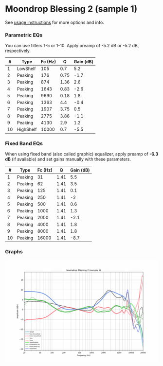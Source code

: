 # Moondrop Blessing 2 (sample 1)
See [usage instructions](https://github.com/jaakkopasanen/AutoEq#usage) for more options and info.

### Parametric EQs
You can use filters 1-5 or 1-10. Apply preamp of -5.2 dB or -5.2 dB, respectively.

|   # | Type      |   Fc (Hz) |    Q |   Gain (dB) |
|-----|-----------|-----------|------|-------------|
|   1 | LowShelf  |       105 | 0.7  |         5.2 |
|   2 | Peaking   |       176 | 0.75 |        -1.7 |
|   3 | Peaking   |       874 | 1.36 |         2.6 |
|   4 | Peaking   |      1643 | 0.83 |        -2.6 |
|   5 | Peaking   |      9690 | 0.18 |         1.8 |
|   6 | Peaking   |      1363 | 4.4  |        -0.4 |
|   7 | Peaking   |      1907 | 3.75 |         0.5 |
|   8 | Peaking   |      2775 | 3.86 |        -1.1 |
|   9 | Peaking   |      4130 | 2.9  |         1.2 |
|  10 | HighShelf |     10000 | 0.7  |        -5.5 |

### Fixed Band EQs
When using fixed band (also called graphic) equalizer, apply preamp of **-6.3 dB** (if available) and set gains manually with these parameters.

|   # | Type    |   Fc (Hz) |    Q |   Gain (dB) |
|-----|---------|-----------|------|-------------|
|   1 | Peaking |        31 | 1.41 |         5.5 |
|   2 | Peaking |        62 | 1.41 |         3.5 |
|   3 | Peaking |       125 | 1.41 |         0.1 |
|   4 | Peaking |       250 | 1.41 |        -2   |
|   5 | Peaking |       500 | 1.41 |         0.6 |
|   6 | Peaking |      1000 | 1.41 |         1.3 |
|   7 | Peaking |      2000 | 1.41 |        -2.1 |
|   8 | Peaking |      4000 | 1.41 |         1.8 |
|   9 | Peaking |      8000 | 1.41 |         1.8 |
|  10 | Peaking |     16000 | 1.41 |        -8.7 |

### Graphs
![](./Moondrop%20Blessing%202%20(sample%201).png)
